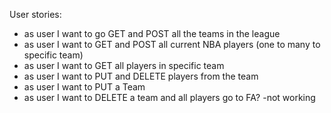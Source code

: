 User stories:
- as user I want to go GET and POST all the teams in the league
- as user I want to GET and POST all current NBA players (one to many to specific team)
- as user I want to GET all players in specific team
- as user I want to PUT and DELETE players from the team
- as user I want to PUT a Team
- as user I want to DELETE a team and all players go to FA?
-not working